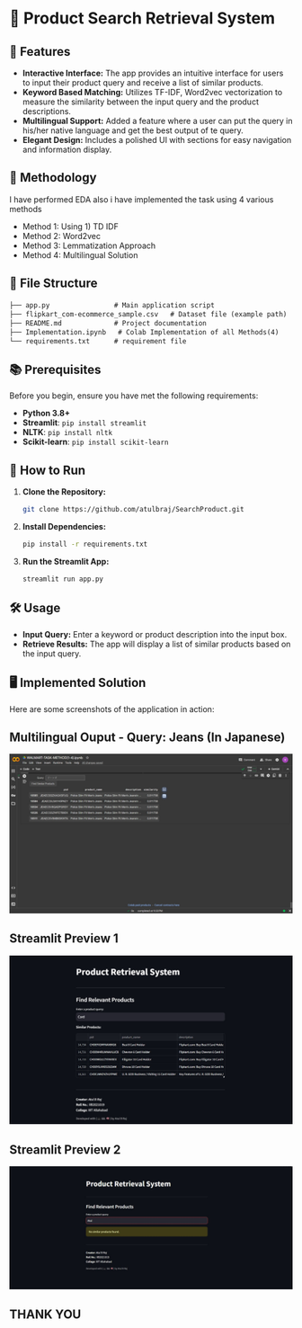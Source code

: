 # 🛒 Product Search Retrieval System

## 🎯 Features

- **Interactive Interface:** The app provides an intuitive interface for users to input their product query and receive a list of similar products.
- **Keyword Based Matching:** Utilizes TF-IDF, Word2vec vectorization to measure the similarity between the input query and the product descriptions.
- **Multilingual Support:** Added a feature where a user can put the query in his/her native language and get the best output of te query.
- **Elegant Design:** Includes a polished UI with sections for easy navigation and information display.

## 🧠 Methodology

I have performed EDA also i have implemented the task using 4 various methods
   - Method 1: Using 1) TD IDF 
   - Method 2: Word2vec 
   - Method 3: Lemmatization Approach 
   - Method 4: Multilingual Solution

## 📂 File Structure

```
├── app.py                # Main application script
├── flipkart_com-ecommerce_sample.csv   # Dataset file (example path)
├── README.md             # Project documentation
├── Implementation.ipynb   # Colab Implementation of all Methods(4)
└── requirements.txt      # requirement file

```

## 📚 Prerequisites

Before you begin, ensure you have met the following requirements:

- **Python 3.8+**
- **Streamlit**: `pip install streamlit`
- **NLTK**: `pip install nltk`
- **Scikit-learn**: `pip install scikit-learn`

## 🚀 How to Run

1. **Clone the Repository:**
   ```bash
   git clone https://github.com/atulbraj/SearchProduct.git
   ```

2. **Install Dependencies:**
   ```bash
   pip install -r requirements.txt
   ```

3. **Run the Streamlit App:**
   ```bash
   streamlit run app.py
   ```
## 🛠️ Usage

- **Input Query:** Enter a keyword or product description into the input box.
- **Retrieve Results:** The app will display a list of similar products based on the input query.


## 🖥️ Implemented Solution

Here are some screenshots of the application in action:
## Multilingual Ouput - Query: Jeans  (In Japanese)
![Screenshot1](Implentation-screenshot.jfif)

## Streamlit Preview 1 
![Screenshot1](screenshot1.jpg)
## Streamlit Preview 2
![Screenshot2](screenshot2.jpg)


## THANK YOU


